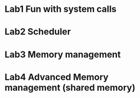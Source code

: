 # Lab1 Fun with system calls

# Lab2 Scheduler

# Lab3 Memory management

# Lab4 Advanced Memory management (shared memory)
